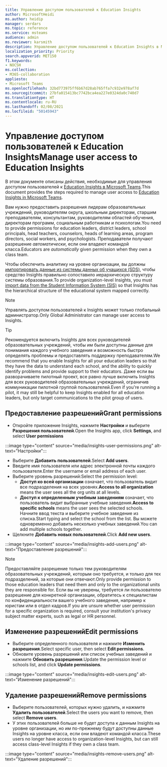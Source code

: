 ```yaml
---
title: Управление доступом пользователей к Education Insights
author: MicrosoftHeidi
ms.author: heidip
manager: serdars
ms.topic: reference
ms.service: msteams
audience: admin
ms.reviewer: karsmith
description: Управление доступом пользователей к Education Insights в Microsoft Teams.
localization_priority: Priority
search.appverid: MET150
f1.keywords:
- NOCSH
ms.collection:
- M365-collaboration
appliesto:
- Microsoft Teams
ms.openlocfilehash: 32bd773975ff6b67d28ab765ffa7c932e978af7d
ms.sourcegitcommit: 27bfa015413bc7742bca4ea227e0324da0c740d7
ms.translationtype: HT
ms.contentlocale: ru-RU
ms.lasthandoff: 02/08/2021
ms.locfileid: "50145943"
---
```

# <a name="manage-user-access-to-education-insights"></a><span data-ttu-id="be0c0-103">Управление доступом пользователей к Education Insights</span><span class="sxs-lookup"><span data-stu-id="be0c0-103">Manage user access to Education Insights</span></span>

<span data-ttu-id="be0c0-104">В этом документе описаны действия, необходимые для управления доступом пользователей к [Education Insights в Microsoft Teams](class-insights.md).</span><span class="sxs-lookup"><span data-stu-id="be0c0-104">This document provides the steps required to manage user access to [Education Insights in Microsoft Teams](class-insights.md).</span></span>

<span data-ttu-id="be0c0-105">Вам нужно предоставить разрешения лидерам образовательных учреждений, руководителям округа, школьным директорам, старшим преподавателям, консультантам, руководителям областей обучения, директорам программ, социальным работникам и психологам.</span><span class="sxs-lookup"><span data-stu-id="be0c0-105">You need to provide permissions for education leaders, district leaders, school principals, head teachers, counselors, heads of learning areas, program directors, social workers, and psychologists.</span></span> <span data-ttu-id="be0c0-106">Преподаватели получают разрешение *автоматически*, если они владеют командой класса.</span><span class="sxs-lookup"><span data-stu-id="be0c0-106">Educators are *automatically* given permission when they own a class team.</span></span>

<span data-ttu-id="be0c0-107">Чтобы обеспечить аналитику на уровне организации, вы должны [импортировать данные из системы данных об учащихся (SDS)](education-insights-sis-data-sync.md), чтобы средство Insights правильно сопоставило иерархическую структуру системы образования.</span><span class="sxs-lookup"><span data-stu-id="be0c0-107">To provide organization-level Insights, you must [import data from the Student Information System (SIS)](education-insights-sis-data-sync.md) so that Insights has the hierarchical structure of the educational system mapped correctly.</span></span>

> [!NOTE]
> <span data-ttu-id="be0c0-108">Управлять доступом пользователей к Insights может только глобальный администратор.</span><span class="sxs-lookup"><span data-stu-id="be0c0-108">Only Global Administrator can manage user access to Insights.</span></span>

> [!TIP]
> <span data-ttu-id="be0c0-109">Рекомендуется включить Insights для всех руководителей образовательных учреждений, чтобы им были доступны данные для понимания каждого учебного заведения и возможность быстро определять проблемы и предоставлять поддержку преподавателям.</span><span class="sxs-lookup"><span data-stu-id="be0c0-109">We recommend that you enable Insights for all your education leaders so that they have the data to understand each school, and the ability to quickly identify problems and provide support to their educators.</span></span> <span data-ttu-id="be0c0-110">Даже если вы разворачиваете пилотный проект, все равно лучше включить Insights для всех руководителей образовательных учреждений, ограничив коммуникации пилотной группой пользователей.</span><span class="sxs-lookup"><span data-stu-id="be0c0-110">Even if you're running a pilot, it may still be helpful to keep Insights enabled for all education leaders, but only target communications to the pilot group of users.</span></span>



## <a name="grant-permissions"></a><span data-ttu-id="be0c0-111">Предоставление разрешений</span><span class="sxs-lookup"><span data-stu-id="be0c0-111">Grant permissions</span></span>

* <span data-ttu-id="be0c0-112">Откройте приложение Insights, нажмите **Настройки** и выберите **Разрешения пользователей**.</span><span class="sxs-lookup"><span data-stu-id="be0c0-112">Open the Insights app, click **Settings**, and select **User permissions**</span></span>

:::image type="content" source="media/insights-user-permissions.png" alt-text="Настройки":::

* <span data-ttu-id="be0c0-114">Выберите **Добавить пользователей**.</span><span class="sxs-lookup"><span data-stu-id="be0c0-114">Select **Add users**.</span></span>
* <span data-ttu-id="be0c0-115">Введите имя пользователя или адрес электронной почты каждого пользователя.</span><span class="sxs-lookup"><span data-stu-id="be0c0-115">Enter the username or email address of each user.</span></span>
* <span data-ttu-id="be0c0-116">Выберите уровень разрешений:</span><span class="sxs-lookup"><span data-stu-id="be0c0-116">Select the permission level:</span></span>
  * <span data-ttu-id="be0c0-117">**Доступ ко всей организации** означает, что пользователь видит все подразделения на всех уровнях.</span><span class="sxs-lookup"><span data-stu-id="be0c0-117">**Access to all organization** means the user sees all the org units at all levels.</span></span>
  * <span data-ttu-id="be0c0-118">**Доступ к определенным учебным заведениям** означает, что пользователь видит выбранные учебные заведения.</span><span class="sxs-lookup"><span data-stu-id="be0c0-118">**Access to specific schools** means the user sees the selected schools.</span></span> <span data-ttu-id="be0c0-119">Начните ввод текста и выберите учебное заведение из списка.</span><span class="sxs-lookup"><span data-stu-id="be0c0-119">Start typing and select the school from the list.</span></span> <span data-ttu-id="be0c0-120">Вы можете одновременно добавить несколько учебных заведений.</span><span class="sxs-lookup"><span data-stu-id="be0c0-120">You can add multiple schools together.</span></span>
* <span data-ttu-id="be0c0-121">Щелкните **Добавить новых пользователей**.</span><span class="sxs-lookup"><span data-stu-id="be0c0-121">Click **Add new users**.</span></span>

:::image type="content" source="media/insights-add-users.png" alt-text="Предоставление разрешений":::

> [!NOTE]
> <span data-ttu-id="be0c0-123">Предоставляйте разрешение только тем руководителям образовательных учреждений, которым оно требуется, и только для тех подразделений, за которые они отвечают.</span><span class="sxs-lookup"><span data-stu-id="be0c0-123">Only provide permission to those education leaders that need them and only to the organizational units they are responsible for.</span></span> <span data-ttu-id="be0c0-124">Если вы не уверены, требуется ли пользователю разрешение для конкретной организации, обратитесь к специалистам по конфиденциальности вашего учебного заведения, например к юристам или в отдел кадров.</span><span class="sxs-lookup"><span data-stu-id="be0c0-124">If you are unsure whether user permission for a specific organization is required, consult your institution's privacy subject matter experts, such as legal or HR personnel.</span></span>

## <a name="edit-permissions"></a><span data-ttu-id="be0c0-125">Изменение разрешений</span><span class="sxs-lookup"><span data-stu-id="be0c0-125">Edit permissions</span></span>
* <span data-ttu-id="be0c0-126">Выберите определенного пользователя и нажмите **Изменить разрешения**.</span><span class="sxs-lookup"><span data-stu-id="be0c0-126">Select specific user, then select **Edit permissions**.</span></span>
* <span data-ttu-id="be0c0-127">Обновите уровень разрешений или список учебных заведений и нажмите **Обновить разрешения**.</span><span class="sxs-lookup"><span data-stu-id="be0c0-127">Update the permission level or schools list, and click **Update permissions**.</span></span>

:::image type="content" source="media/insights-edit-users.png" alt-text="Изменение разрешений":::

## <a name="remove-permissions"></a><span data-ttu-id="be0c0-129">Удаление разрешений</span><span class="sxs-lookup"><span data-stu-id="be0c0-129">Remove permissions</span></span>
* <span data-ttu-id="be0c0-130">Выберите пользователей, которых нужно удалить, и нажмите **Удалить пользователей**.</span><span class="sxs-lookup"><span data-stu-id="be0c0-130">Select the users you want to remove, then select **Remove users**.</span></span>
* <span data-ttu-id="be0c0-131">У этих пользователей больше не будет доступа к данным Insights на уровне организации, но им по-прежнему будут доступны данные Insights на уровне класса, если они владеют командой класса.</span><span class="sxs-lookup"><span data-stu-id="be0c0-131">These users no longer have access to organization-level Insights, but can still access class-level Insights if they own a class team.</span></span>

:::image type="content" source="media/insights-remove-users.png" alt-text="Удаление разрешений":::
